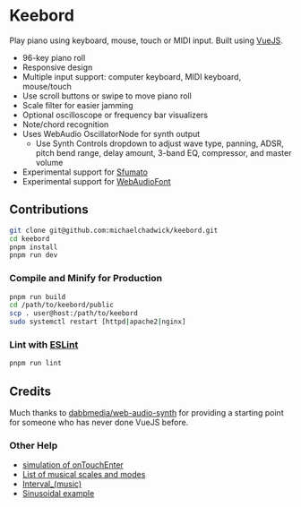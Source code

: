 # Keebord

Play piano using keyboard, mouse, touch or MIDI input. Built using [VueJS](https://vuejs.org).

* 96-key piano roll
* Responsive design
* Multiple input support: computer keyboard, MIDI keyboard, mouse/touch
* Use scroll buttons or swipe to move piano roll
* Scale filter for easier jamming
* Optional oscilloscope or frequency bar visualizers
* Note/chord recognition
* Uses WebAudio OscillatorNode for synth output
  * Use Synth Controls dropdown to adjust wave type, panning, ADSR, pitch bend range, delay amount, 3-band EQ, compressor, and master volume
* Experimental support for [Sfumato](https://github.com/felixroos/sfumato)
* Experimental support for [WebAudioFont](https://github.com/surikov/webaudiofont)

## Contributions

```sh
git clone git@github.com:michaelchadwick/keebord.git
cd keebord
pnpm install
pnpm run dev
```

### Compile and Minify for Production

```sh
pnpm run build
cd /path/to/keebord/public
scp . user@host:/path/to/keebord
sudo systemctl restart [httpd|apache2|nginx]
```

### Lint with [ESLint](https://eslint.org/)

```sh
pnpm run lint
```

## Credits

Much thanks to [dabbmedia/web-audio-synth](https://github.com/dabbmedia/web-audio-synth) for providing a starting point for someone who has never done VueJS before.

### Other Help

* [simulation of onTouchEnter](https://gist.github.com/zerobytes/677410f1e6ed33d133aa016422a8c706)
* [List of musical scales and modes](https://en.wikipedia.org/wiki/List_of_musical_scales_and_modes)
* [Interval_(music)](https://en.wikipedia.org/wiki/Interval_(music))
* [Sinusoidal example](https://p5js.org/examples/math-sine-wave.html)

